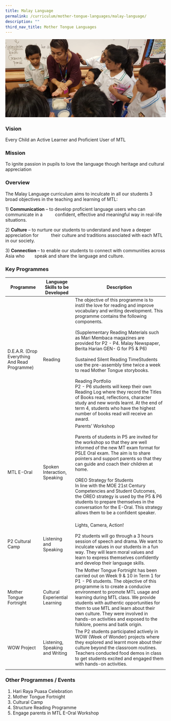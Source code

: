 ```yaml
---
title: Malay Language
permalink: /curriculum/mother-tongue-languages/malay-language/
description: ""
third_nav_title: Mother Tongue Languages
---
```

![](/images/ML%2008.jpg)

### Vision

Every Child an Active Learner and Proficient User of MTL

### Mission

To ignite passion in pupils to love the language though heritage and cultural appreciation

### Overview

The Malay Language curriculum aims to inculcate in all our students 3 broad objectives in the teaching and learning of MTL:  

1) **Communication** – to develop proficient language users who can communicate in a          confident, effective and meaningful way in real-life situations.

2) **Culture** – to nurture our students to understand and have a deeper appreciation for          their culture and traditions associated with each MTL in our society.

3) **Connection** – to enable our students to connect with communities across Asia who        speak and share the language and culture.

### Key Programmes 

| Programme | Language Skills to be Developed | Description |
|---|---|---|
| D.E.A.R. (Drop Everything And Read Programme)  |  Reading | The objective of this programme is to instil the love for reading and improve vocabulary and writing development. This programme contains the following components. <br><br>(Supplementary Reading Materials such as Mari Membaca magazines are provided for P2 - P4. Malay Newspaper, Berita Harian GEN- G for P5 & P6)<br><br>Sustained Silent Reading TimeStudents use the pre-assembly time twice a week to read Mother Tongue storybooks. <br><br>Reading Portfolio<br>P2 - P6 students will keep their own Reading Log where they record the Titles of Books read, reflections, character study and new words learnt. At the end of term 4, students who have the highest number of books read will receive an award. |
| MTL E-Oral  | Spoken Interaction, Speaking | Parents’ Workshop<br><br>Parents of students in P5 are invited for the workshop so that they are well informed of the new MT exam format for PSLE Oral exam. The aim is to share pointers and support parents so that they can guide and coach their children at home.<br><br>OREO Strategy for Students<br>In line with the MOE 21st Century Competencies and Student Outcomes, the OREO strategy is used by the P5 & P6 students to prepare themselves in the conversation for the E-Oral. This strategy allows them to be a confident speaker.<br><br> |
| P2 Cultural Camp | Listening and Speaking | Lights, Camera, Action!<br><br>P2 students will go through a 3 hours session of speech and drama. We want to inculcate values in our students in a fun way. They will learn moral values and learn to express themselves confidently and develop their language skills. |
| Mother Tongue Fortnight | Cultural Experiential Learning | The Mother Tongue Fortnight has been carried out on Week 9 & 10 in Term 1 for P1 - P6 students. The objective of this programme is to create a conducive environment to promote MTL usage and learning during MTL class. We provide students with authentic opportunities for them to use MTL and learn about their own culture. They were involved in hands-on activities and exposed to the folklore, poems and batik origin. |
| WOW Project | Listening, Speaking and Writing | The P2 students participated actively in WOW (Week of Wonder) projects where they explored and learnt more about their culture beyond the classroom routines. Teachers conducted food demos in class to get students excited and engaged them with hands-on activities. |
| | |

### Other Programmes / Events

1.  Hari Raya Puasa Celebration
2.  Mother Tongue Fortnight
3.  Cultural Camp
4.  Structure Reading Programme
5.  Engage parents in MTL E-Oral Workshop